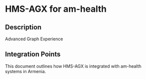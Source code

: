 # HMS-AGX for am-health

## Description

Advanced Graph Experience

## Integration Points

This document outlines how HMS-AGX is integrated with am-health systems in Armenia.
